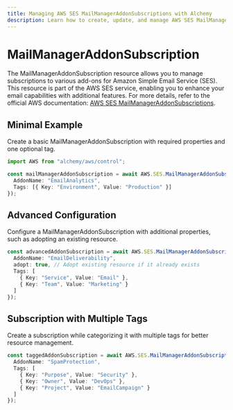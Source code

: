 ```yaml
---
title: Managing AWS SES MailManagerAddonSubscriptions with Alchemy
description: Learn how to create, update, and manage AWS SES MailManagerAddonSubscriptions using Alchemy Cloud Control.
---
```


# MailManagerAddonSubscription

The MailManagerAddonSubscription resource allows you to manage subscriptions to various add-ons for Amazon Simple Email Service (SES). This resource is part of the AWS SES service, enabling you to enhance your email capabilities with additional features. For more details, refer to the official AWS documentation: [AWS SES MailManagerAddonSubscriptions](https://docs.aws.amazon.com/ses/latest/userguide/).

## Minimal Example

Create a basic MailManagerAddonSubscription with required properties and one optional tag.

```ts
import AWS from "alchemy/aws/control";

const mailManagerAddonSubscription = await AWS.SES.MailManagerAddonSubscription("basicSubscription", {
  AddonName: "EmailAnalytics",
  Tags: [{ Key: "Environment", Value: "Production" }]
});
```

## Advanced Configuration

Configure a MailManagerAddonSubscription with additional properties, such as adopting an existing resource.

```ts
const advancedAddonSubscription = await AWS.SES.MailManagerAddonSubscription("advancedSubscription", {
  AddonName: "EmailDeliverability",
  adopt: true, // Adopt existing resource if it already exists
  Tags: [
    { Key: "Service", Value: "Email" },
    { Key: "Team", Value: "Marketing" }
  ]
});
```

## Subscription with Multiple Tags

Create a subscription while categorizing it with multiple tags for better resource management.

```ts
const taggedAddonSubscription = await AWS.SES.MailManagerAddonSubscription("taggedSubscription", {
  AddonName: "SpamProtection",
  Tags: [
    { Key: "Purpose", Value: "Security" },
    { Key: "Owner", Value: "DevOps" },
    { Key: "Project", Value: "EmailCampaign" }
  ]
});
```